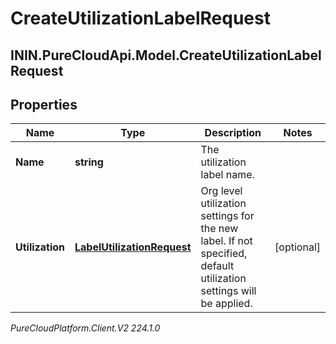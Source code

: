 # CreateUtilizationLabelRequest

## ININ.PureCloudApi.Model.CreateUtilizationLabelRequest

## Properties

|Name | Type | Description | Notes|
|------------ | ------------- | ------------- | -------------|
| **Name** | **string** | The utilization label name. | |
| **Utilization** | [**LabelUtilizationRequest**](LabelUtilizationRequest) | Org level utilization settings for the new label. If not specified, default utilization settings will be applied. | [optional] |



_PureCloudPlatform.Client.V2 224.1.0_
